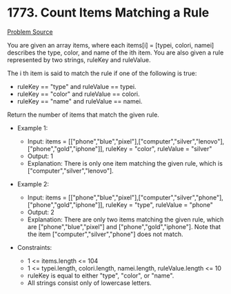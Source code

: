 # 1773. Count Items Matching a Rule
[Problem Source](https://leetcode.com/problems/count-items-matching-a-rule/description/)

You are given an array items, where each items[i] = [typei, colori, namei] describes the type, color, and name of the ith item. You are also given a rule represented by two strings, ruleKey and ruleValue.

The i th item is said to match the rule if one of the following is true:
- ruleKey == "type" and ruleValue == typei.
- ruleKey == "color" and ruleValue == colori.
- ruleKey == "name" and ruleValue == namei.

Return the number of items that match the given rule.

* Example 1:
    * Input: items = [["phone","blue","pixel"],["computer","silver","lenovo"],["phone","gold","iphone"]], ruleKey = "color", ruleValue = "silver"
    * Output: 1
    * Explanation: There is only one item matching the given rule, which is ["computer","silver","lenovo"].
    
* Example 2:
    * Input: items = [["phone","blue","pixel"],["computer","silver","phone"],["phone","gold","iphone"]], ruleKey = "type", ruleValue = "phone"
    * Output: 2
    * Explanation: There are only two items matching the given rule, which are ["phone","blue","pixel"] and ["phone","gold","iphone"]. Note that the item ["computer","silver","phone"] does not match.

* Constraints:
  - 1 <= items.length <= 104
  - 1 <= typei.length, colori.length, namei.length, ruleValue.length <= 10
  - ruleKey is equal to either "type", "color", or "name".
  - All strings consist only of lowercase letters.
  
  
